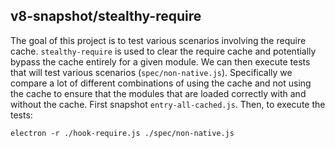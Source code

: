 ## v8-snapshot/stealthy-require

The goal of this project is to test various scenarios involving the require cache. `stealthy-require` is used to
clear the require cache and potentially bypass the cache entirely for a given module. We can then execute
tests that will test various scenarios (`spec/non-native.js`). Specifically we compare a lot of different combinations
of using the cache and not using the cache to ensure that the modules that are loaded correctly with and without the cache.
First snapshot `entry-all-cached.js`. Then, to execute the tests:

```
electron -r ./hook-require.js ./spec/non-native.js
``` 
